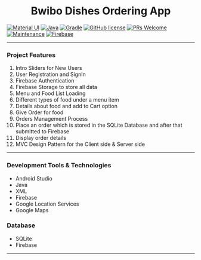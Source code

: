 # <h1 align = "center" >Bwibo Dishes Ordering App</h1>

[![Material UI](https://img.shields.io/badge/material%20ui%20-%230081CB.svg?&style=for-the-badge&logo=material-ui&logoColor=white)](https://material.io/develop)
[![Java](https://img.shields.io/badge/java-1.4.21-blue.svg)](https://docs.oracle.com/en/java)
[![Gradle](https://img.shields.io/badge/gradle-6.7.1-%2366DCB8.svg)](https://developer.android.com/studio/releases/gradle-plugin)
[![GitHub license](https://img.shields.io/badge/license-Apache%20License%202.0-blue.svg?style=flat)](https://github.com/GypsyTheDj/Bingo/blob/master/LICENSE.txt)
[![PRs Welcome](https://img.shields.io/badge/PRs-welcome-brightgreen.svg?style=flat-square)](https://github.com/GypsyTheDj/Bingo/pulls)
[![Maintenance](https://img.shields.io/badge/Maintained%3F-yes-green.svg)](https://github.com/GypsyTheDj)
[![Firebase](https://img.shields.io/badge/firebase%20-%23039BE5.svg?&style=for-the-badge&logo=firebase)](https://firebase.google.com/products-build)


<hr/>
<h3>Project Features</h3>
<ol>
  <li>Intro Sliders for New Users</li>
  <li>User Registration and SignIn</li>
  <li>Firebase Authentication</li>
  <li>Firebase Storage to store all data</li>
  <li>Menu and Food List Loading</li>
  <li>Different types of food under a menu item</li>
  <li>Details about food and add to Cart option</li>
  <li>Give Order for food</li>
  <li>Orders Management Process</li>
  <li>Place an order which is stored in the SQLite Database and after that submitted to Firebase</li>
  <li>Display order details</li>
  <li>MVC Design Pattern for the Client side & Server side</li>
</ol>

<hr/>
<h3>Development Tools & Technologies</h3>
<ul>
  <li>Android Studio</li>
  <li>Java</li>
  <li>XML</li>
  <li>Firebase</li>
  <li>Google Location Services</li>
  <li>Google Maps</li>
</ul>

<h3>Database</h3>
<ul>
  <li>SQLite</li>
  <li>Firebase</li>
</ul>

<hr/>


